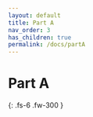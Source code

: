 ```yaml
---
layout: default
title: Part A
nav_order: 3
has_children: true
permalink: /docs/partA
---
```


# Part A

{: .fs-6 .fw-300 }